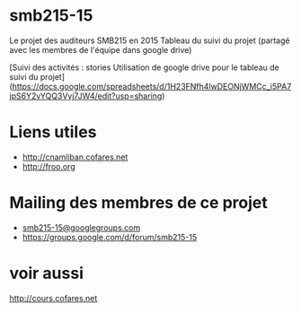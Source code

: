 # smb215-15
Le projet des auditeurs SMB215 en 2015
Tableau du suivi du projet (partagé avec les membres de l'équipe dans google drive)

[Suivi des activités : stories Utilisation de google drive pour le tableau de suivi du projet]
(https://docs.google.com/spreadsheets/d/1H23FNfh4lwDEONjWMCc_i5PA7jpS6Y2vYQQ3Vyj7JW4/edit?usp=sharing)


# Liens utiles
* http://cnamliban.cofares.net
* http://froo.org

# Mailing des membres de ce projet
* smb215-15@googlegroups.com
* https://groups.google.com/d/forum/smb215-15

# voir aussi
  http://cours.cofares.net


